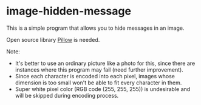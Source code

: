 # image-hidden-message
This is a simple program that allows you to hide messages in an image.

Open source library [Pillow](https://github.com/python-pillow/Pillow) is needed.

Note:
- It's better to use an ordinary picture like a photo for this, since there are instances where this program may fail (need further improvement).
- Since each character is encoded into each pixel, images whose dimension is too small won't be able to fit every character in them.
- Super white pixel color (RGB code (255, 255, 255)) is undesirable and will be skipped during encoding process.

